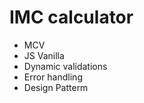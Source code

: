 # IMC calculator
  - MCV
  - JS Vanilla
  - Dynamic validations
  - Error handling
  - Design Patterm